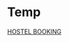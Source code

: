# Temp

[HOSTEL BOOKING](file:///C:/Users/DELL/Desktop/desktop%20files/webdesgin/hostelbookinig.html)
